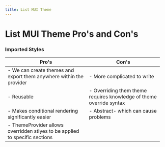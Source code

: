 ```yaml
---
title: List MUI Theme
---
```


# List MUI Theme Pro's and Con's

### Imported Styles

| Pro's                                                                       | Con's                                                               |
| --------------------------------------------------------------------------- | ------------------------------------------------------------------- |
| - We can create themes and export them anywhere within the provider         | - More complicated to write                                         |
| - Reusable                                                                  | - Overriding them theme requires knowledge of theme override syntax |
| - Makes conditional rendering significantly easier                          | - Abstract- which can cause problems                                |
| - ThemeProvider allows overridden stlyes to be applied to specific sections |                                                                     |
